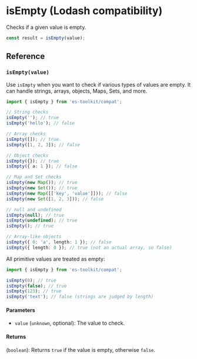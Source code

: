 # isEmpty (Lodash compatibility)

Checks if a given value is empty.

```typescript
const result = isEmpty(value);
```

## Reference

### `isEmpty(value)`

Use `isEmpty` when you want to check if various types of values are empty. It can handle strings, arrays, objects, Maps, Sets, and more.

```typescript
import { isEmpty } from 'es-toolkit/compat';

// String checks
isEmpty(''); // true
isEmpty('hello'); // false

// Array checks
isEmpty([]); // true
isEmpty([1, 2, 3]); // false

// Object checks
isEmpty({}); // true
isEmpty({ a: 1 }); // false

// Map and Set checks
isEmpty(new Map()); // true
isEmpty(new Set()); // true
isEmpty(new Map([['key', 'value']])); // false
isEmpty(new Set([1, 2, 3])); // false

// null and undefined
isEmpty(null); // true
isEmpty(undefined); // true
isEmpty(); // true

// Array-like objects
isEmpty({ 0: 'a', length: 1 }); // false
isEmpty({ length: 0 }); // true (not an actual array, so false)
```

All primitive values are treated as empty:

```typescript
import { isEmpty } from 'es-toolkit/compat';

isEmpty(0); // true
isEmpty(false); // true
isEmpty(123); // true
isEmpty('text'); // false (strings are judged by length)
```

#### Parameters

- `value` (`unknown`, optional): The value to check.

#### Returns

(`boolean`): Returns `true` if the value is empty, otherwise `false`.